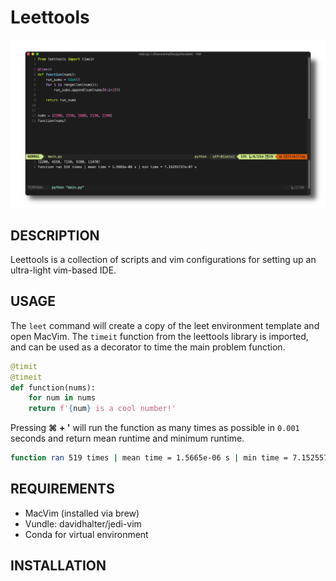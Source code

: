 # Leettools

![projectimage](img/leet.png)

## DESCRIPTION
Leettools is a collection of scripts and vim configurations for setting up an ultra-light vim-based IDE.

## USAGE
The `leet` command will create a copy of the leet environment template and open MacVim. The `timeit` function from the leettools library is imported, and can be used as a decorator to time the main problem function.

```python
@timit
@timeit
def function(nums):
	for num in nums
	return f'{num} is a cool number!'
```

Pressing **⌘ + '** will run the function as many times as possible in `0.001` seconds and return mean runtime and minimum runtime.
```bash
function ran 519 times | mean time = 1.5665e-06 s | min time = 7.15255737e-07 s
```


## REQUIREMENTS
* MacVim (installed via brew)
* Vundle: davidhalter/jedi-vim
* Conda for virtual environment

## INSTALLATION
